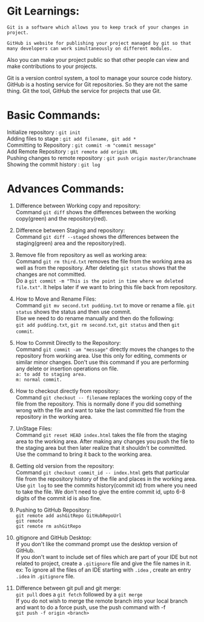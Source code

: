 
# Git Learnings:

`Git is a software which allows you to keep track of your changes in project.`

`GitHub is website for publishing your project managed by git so that many developers
can work simultaneously on different modules.`

Also you can make your project public so that other people can view and make
contributions to your projects.

Git is a version control system, a tool to manage your source code history. GitHub is a
hosting service for Git repositories. So they are not the same thing.
Git the tool, GitHub the service for projects that use Git.

# Basic Commands:
Initialize repository				 : 	`git init`  
Adding files to stage 				 : 	`git add filename, git add *`  
Committing to Repository 			 : 	`git commit -m "commit message"`  
Add Remote Repository 				 : 	`git remote add origin URL`  
Pushing changes to remote repository : 	`git push origin master/branchname`  
Showing the commit history			 :  `git log`  

# Advances Commands:
1. Difference between Working copy and repository:  
Command `git diff` shows the differences between the working copy(green) and the repository(red).  

2. Difference between Staging and repository:  
Command `git diff --staged` shows the differences between the staging(green) area and the repository(red).  

3. Remove file from repository as well as working area:  
Command `git rm third.txt` removes the file from the working area as well as from
the repository. After deleting `git status` shows that the changes are not committed.  
Do a `git commit -m "This is the point in time where we deleted file.txt"`.
It helps later if we want to bring this file back from repository.  

4. How to Move and Rename Files:  
Command `git mv second.txt pudding.txt` to move or rename a file. `git status` shows the status and then use commit.  
Else we need to do rename manually and then do the following:  
`git add pudding.txt`, `git rm second.txt`, `git status` and then `git commit`.  

5. How to Commit Directly to the Repository:  
Command `git commit -am "message"` directly moves the changes to the repository from working area. Use this only for editing, comments or similar minor changes.
Don't use this command if you are performing any delete or insertion operations on file.  
`a: to add to staging area.`  
`m: normal commit.`  

6. How to checkout directly from repository:  
Command `git checkout -- filename` replaces the working copy of the file from the repository. This is normally done if you did something wrong with the file and want to take the last committed file from the repository in the working area.  

7. UnStage Files:  
Command `git reset HEAD index.html` takes the file from the staging area to the working area. After making any changes you push the file to the staging area but then later realize that it shouldn't be committed. Use the command to bring it back to the working area.  

8. Getting old version from the repository:  
Command `git checkout commit_id -- index.html` gets that particular file from the repository history of the file and places in the working area.  Use `git log` to see the commits history(commit id) from where you need to take the file.  We don't need to give the entire commit id, upto 6-8 digits of the commit id is also fine.  

9. Pushing to GitHub Repository:  
`git remote add ashGitRepo GitHubRepoUrl`  
`git remote`  
`git remote rm ashGitRepo`  

10. gitignore and GitHub Desktop:  
If you don't like the command prompt use the desktop version of GitHub.  
If you don't want to include set of files which are part of your IDE but not related to project, create a `.gitignore` file and give the file names in it.  
ex: To ignore all the files of an IDE starting with `.idea` , create an entry `.idea` in `.gitignore` file.  

11. Difference between git pull and git merge:  
`git pull` does a `git fetch` followed by a `git merge`  
If you do not wish to merge the remote branch into your local branch and want to do a force push, use the push command with -f  
`git push -f origin <branch>`
